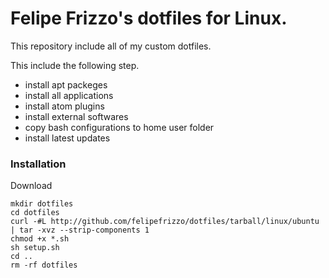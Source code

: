 # Felipe Frizzo's dotfiles for Linux.
This repository include all of my custom dotfiles.

This include the following step.

* install apt packeges
* install all applications
* install atom plugins
* install external softwares
* copy bash configurations to home user folder
* install latest updates

### Installation

Download
```shell
mkdir dotfiles
cd dotfiles
curl -#L http://github.com/felipefrizzo/dotfiles/tarball/linux/ubuntu | tar -xvz --strip-components 1
chmod +x *.sh
sh setup.sh
cd ..
rm -rf dotfiles
```
